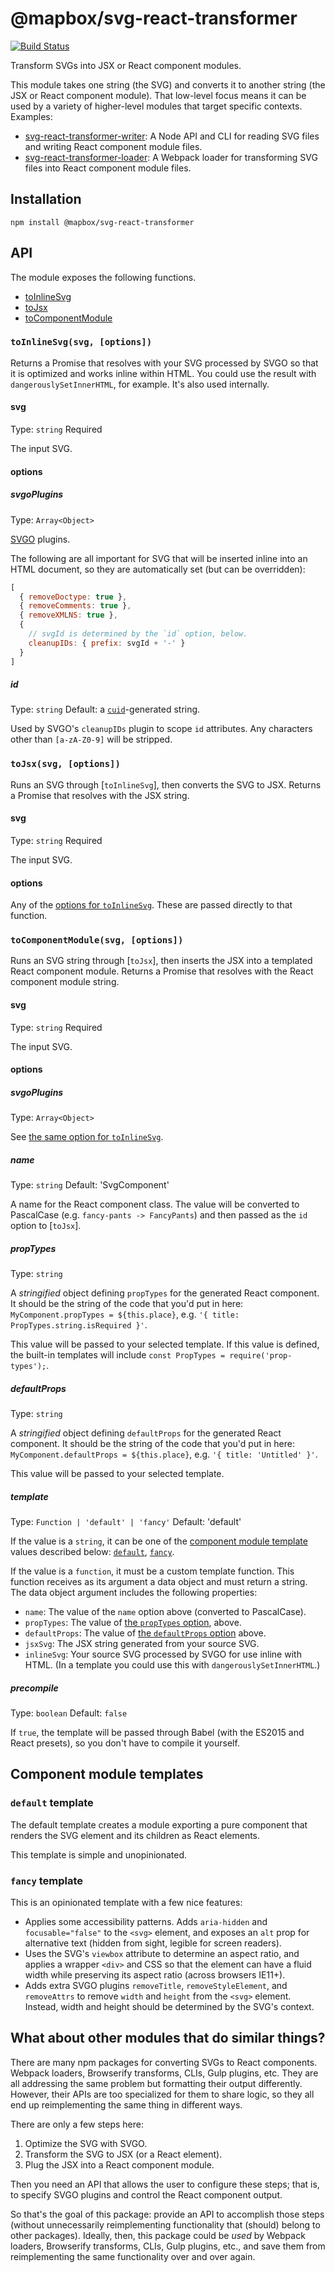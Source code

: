 # @mapbox/svg-react-transformer

[![Build Status](https://travis-ci.org/mapbox/svg-react-transformer.svg?branch=master)](https://travis-ci.org/mapbox/svg-react-transformer)

Transform SVGs into JSX or React component modules.

This module takes one string (the SVG) and converts it to another string (the JSX or React component module).
That low-level focus means it can be used by a variety of higher-level modules that target specific contexts.
Examples:

- [svg-react-transformer-writer](https://github.com/mapbox/svg-react-transformer-writer): A Node API and CLI for reading SVG files and writing React component module files.
- [svg-react-transformer-loader](https://github.com/mapbox/svg-react-transformer-loader): A Webpack loader for transforming SVG files into React component module files.

## Installation

```
npm install @mapbox/svg-react-transformer
```

## API

The module exposes the following functions.

- [toInlineSvg]
- [toJsx]
- [toComponentModule]

### `toInlineSvg(svg, [options])`

Returns a Promise that resolves with your SVG processed by SVGO so that it is optimized and works inline within HTML.
You could use the result with `dangerouslySetInnerHTML`, for example.
It's also used internally.

#### svg

Type: `string`
Required

The input SVG.

#### options

##### svgoPlugins

Type: `Array<Object>`

[SVGO](https://github.com/svg/svgo) plugins.

The following are all important for SVG that will be inserted inline into an HTML document, so they are automatically set (but can be overridden):

```js
[
  { removeDoctype: true },
  { removeComments: true },
  { removeXMLNS: true },
  {
    // svgId is determined by the `id` option, below.
    cleanupIDs: { prefix: svgId + '-' }
  }
]
```

##### id

Type: `string`
Default: a [`cuid`](https://github.com/ericelliott/cuid)-generated string.

Used by SVGO's `cleanupIDs` plugin to scope `id` attributes.
Any characters other than `[a-zA-Z0-9]` will be stripped.

### `toJsx(svg, [options])`

Runs an SVG through [`toInlineSvg`], then converts the SVG to JSX.
Returns a Promise that resolves with the JSX string.

#### svg

Type: `string`
Required

The input SVG.

#### options

Any of the [options for `toInlineSvg`](#options).
These are passed directly to that function.

### `toComponentModule(svg, [options])`

Runs an SVG string through [`toJsx`], then inserts the JSX into a templated React component module.
Returns a Promise that resolves with the React component module string.

#### svg

Type: `string`
Required

The input SVG.

#### options

##### svgoPlugins

Type: `Array<Object>`

See [the same option for `toInlineSvg`](#svgoplugins).

##### name

Type: `string`
Default: 'SvgComponent'

A name for the React component class.
The value will be converted to PascalCase (e.g. `fancy-pants -> FancyPants`) and then passed as the `id` option to [`toJsx`].

##### propTypes

Type: `string`

A *stringified* object defining `propTypes` for the generated React component.
It should be the string of the code that you'd put in here: `MyComponent.propTypes = ${this.place}`, e.g. `'{ title: PropTypes.string.isRequired }'`.

This value will be passed to your selected template.
If this value is defined, the built-in templates will include `const PropTypes = require('prop-types');`.

##### defaultProps

Type: `string`

A *stringified* object defining `defaultProps` for the generated React component.
It should be the string of the code that you'd put in here: `MyComponent.defaultProps = ${this.place}`, e.g. `'{ title: 'Untitled' }'`.

This value will be passed to your selected template.

##### template

Type: `Function | 'default' | 'fancy'`
Default: 'default'

If the value is a `string`, it can be one of the [component module template](#component-module-templates) values described below: [`default`](#default), [`fancy`](#fancy).

If the value is a `function`, it must be a custom template function.
This function receives as its argument a data object and must return a string.
The data object argument includes the following properties:

- `name`: The value of the `name` option above (converted to PascalCase).
- `propTypes`: The value of [the `propTypes` option](#proptypes), above.
- `defaultProps`: The value of [the `defaultProps` option](#defaultprops,) above.
- `jsxSvg`: The JSX string generated from your source SVG.
- `inlineSvg`: Your source SVG processed by SVGO for use inline with HTML.
  (In a template you could use this with `dangerouslySetInnerHTML`.)

##### precompile

Type: `boolean`
Default: `false`

If `true`, the template will be passed through Babel (with the ES2015 and React presets), so you don't have to compile it yourself.

## Component module templates

### `default` template

The default template creates a module exporting a pure component that renders the SVG element and its children as React elements.

This template is simple and unopinionated.

### `fancy` template

This is an opinionated template with a few nice features:

- Applies some accessibility patterns.
  Adds `aria-hidden` and `focusable="false"` to the `<svg>` element, and exposes an `alt` prop for alternative text (hidden from sight, legible for screen readers).
- Uses the SVG's `viewbox` attribute to determine an aspect ratio, and applies a wrapper `<div>` and CSS so that the element can have a fluid width while preserving its aspect ratio (across browsers IE11+).
- Adds extra SVGO plugins `removeTitle`, `removeStyleElement`, and `removeAttrs` to remove `width` and `height` from the `<svg>` element.
  Instead, width and height should be determined by the SVG's context.

## What about other modules that do similar things?

There are many npm packages for converting SVGs to React components.
Webpack loaders, Browserify transforms, CLIs, Gulp plugins, etc.
They are all addressing the same problem but formatting their output differently.
However, their APIs are too specialized for them to share logic, so they all end up reimplementing the same thing in different ways.

There are only a few steps here:

1. Optimize the SVG with SVGO.
2. Transform the SVG to JSX (or a React element).
3. Plug the JSX into a React component module.

Then you need an API that allows the user to configure these steps; that is, to specify SVGO plugins and control the React component output.

So that's the goal of this package: provide an API to accomplish those steps (without unnecessarily reimplementing functionality that (should) belong to other packages).
Ideally, then, this package could be *used* by Webpack loaders, Browserify transforms, CLIs, Gulp plugins, etc., and save them from reimplementing the same functionality over and over again.

[toInlineSvg]: #toinlinesvg
[toJsx]: #tojsx
[toComponentModule]: #tocomponentmodule
